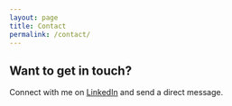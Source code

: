 ```yaml
---
layout: page
title: Contact
permalink: /contact/
---
```


## Want to get in touch?

Connect with me on [LinkedIn](https://www.linkedin.com/in/davidajuan/) and send a direct message.